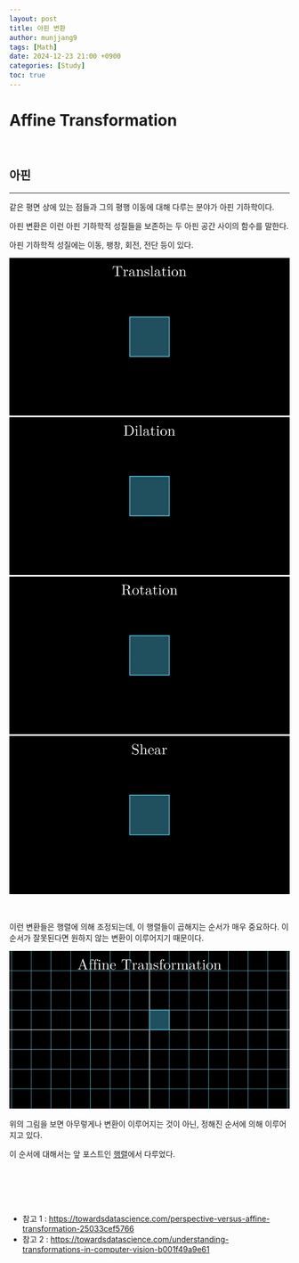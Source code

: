 ```yaml
---
layout: post
title: 아핀 변환
author: munjjang9
tags: [Math]
date: 2024-12-23 21:00 +0900
categories: [Study]
toc: true
---
```


# Affine Transformation

<br>

## 아핀
---
같은 평면 상에 있는 점들과 그의 평행 이동에 대해 다루는 분야가 아핀 기하학이다.

아핀 변환은 이런 아핀 기하학적 성질들을 보존하는 두 아핀 공간 사이의 함수를 말한다.

아핀 기하학적 성질에는 이동, 팽창, 회전, 전단 등이 있다.

![Translation](/assets/images/Affine-Translation.gif) 
![Dilation](/assets/images/Affine-Dilation.gif)
![Rotation](/assets/images/Affine-Rotation.gif)
![Shear](/assets/images/Affine-Shear.gif)

<br>

이런 변환들은 행렬에 의해 조정되는데, 이 행렬들이 곱해지는 순서가 매우 중요하다. 이 순서가 잘못된다면 원하지 않는 변환이 이루어지기 때문이다.

![Affine Transformation](/assets/images/Affine-Transformation.gif)

위의 그림을 보면 아무렇게나 변환이 이루어지는 것이 아닌, 정해진 순서에 의해 이루어지고 있다.

이 순서에 대해서는 앞 포스트인 [행렬](https://munjjang9.github.io/game%20development/2024/12/22/Matrix/)에서 다루었다.

<br>
<br>
<br>
<br>

- 참고 1 : https://towardsdatascience.com/perspective-versus-affine-transformation-25033cef5766
- 참고 2 : https://towardsdatascience.com/understanding-transformations-in-computer-vision-b001f49a9e61